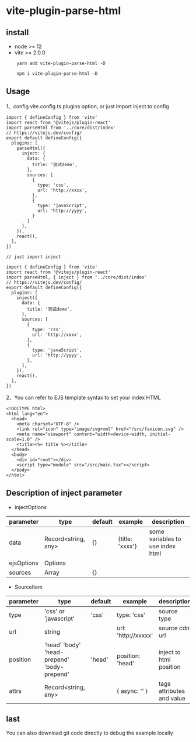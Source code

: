 # vite-plugin-parse-html

## install

- node >= 12
- vite >= 2.0.0

```
    yarn add vite-plugin-parse-html -D

    npm i vite-plugin-parse-html -D
```

## Usage

1、config vite.config.ts plugins option, or just import inject to config

```
import { defineConfig } from 'vite'
import react from '@vitejs/plugin-react'
import parseHtml from '../core/dist/index'
// https://vitejs.dev/config/
export default defineConfig({
  plugins: [
    parseHtml({
      inject: {
        data: {
          title: '测试demo',
        },
        sources: [
          {
            type: 'css',
            url: 'http://xxxx',
          },
          {
            type: 'javaScript',
            url: 'http://yyyy',
          }
        ]
      },
    }),
    react(),
  ],
})

// just import inject

import { defineConfig } from 'vite'
import react from '@vitejs/plugin-react'
import parseHtml, { inject } from '../core/dist/index'
// https://vitejs.dev/config/
export default defineConfig({
  plugins: [
    inject({
      data: {
        title: '测试demo',
      },
      sources: [
        {
          type: 'css',
          url: 'http://xxxx',
        },
        {
          type: 'javaScript',
          url: 'http://yyyy',
        },
      ],
    }),
    react(),
  ],
})

```

2、You can refer to EJS template syntax to set your index HTML

```
<!DOCTYPE html>
<html lang="en">
  <head>
    <meta charset="UTF-8" />
    <link rel="icon" type="image/svg+xml" href="/src/favicon.svg" />
    <meta name="viewport" content="width=device-width, initial-scale=1.0" />
    <title><%= title %></title>
  </head>
  <body>
    <div id="root"></div>
    <script type="module" src="/src/main.tsx"></script>
  </body>
</html>
```

## Description of inject parameter

- injectOptions

| parameter  | type                | default | example         | description                      |
| ---------- | ------------------- | ------- | --------------- | -------------------------------- |
| data       | Record<string, any> | {}      | {title: 'xxxx'} | some variables to use index html |
| ejsOptions | Options             |         |                 |                                  |
| sources    | Array<SourceItem>   | {}      |                 |                                  |

- SourceItem

| parameter | type                                        | default | example             | description               |
| --------- | ------------------------------------------- | ------- | ------------------- | ------------------------- |
| type      | 'css' or 'javascript'                       | 'css'   | type: 'css'         | source type               |
| url       | string                                      |         | url: 'http://xxxxx' | source cdn url            |
| position  | 'head' 'body' 'head-prepend' 'body-prepend' | 'head'  | position: 'head'    | inject to html position   |
| attrs     | Record<string, any>                         |         | { async: '' }       | tags attributes and value |

## last

You can also download git code directly to debug the example locally
